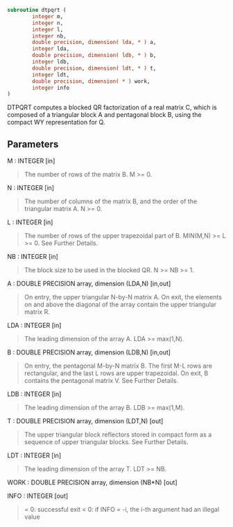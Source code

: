 ```fortran
subroutine dtpqrt (
        integer m,
        integer n,
        integer l,
        integer nb,
        double precision, dimension( lda, * ) a,
        integer lda,
        double precision, dimension( ldb, * ) b,
        integer ldb,
        double precision, dimension( ldt, * ) t,
        integer ldt,
        double precision, dimension( * ) work,
        integer info
)
```

DTPQRT computes a blocked QR factorization of a real
matrix C, which is composed of a
triangular block A and pentagonal block B, using the compact
WY representation for Q.

## Parameters
M : INTEGER [in]
> The number of rows of the matrix B.
> M >= 0.

N : INTEGER [in]
> The number of columns of the matrix B, and the order of the
> triangular matrix A.
> N >= 0.

L : INTEGER [in]
> The number of rows of the upper trapezoidal part of B.
> MIN(M,N) >= L >= 0.  See Further Details.

NB : INTEGER [in]
> The block size to be used in the blocked QR.  N >= NB >= 1.

A : DOUBLE PRECISION array, dimension (LDA,N) [in,out]
> On entry, the upper triangular N-by-N matrix A.
> On exit, the elements on and above the diagonal of the array
> contain the upper triangular matrix R.

LDA : INTEGER [in]
> The leading dimension of the array A.  LDA >= max(1,N).

B : DOUBLE PRECISION array, dimension (LDB,N) [in,out]
> On entry, the pentagonal M-by-N matrix B.  The first M-L rows
> are rectangular, and the last L rows are upper trapezoidal.
> On exit, B contains the pentagonal matrix V.  See Further Details.

LDB : INTEGER [in]
> The leading dimension of the array B.  LDB >= max(1,M).

T : DOUBLE PRECISION array, dimension (LDT,N) [out]
> The upper triangular block reflectors stored in compact form
> as a sequence of upper triangular blocks.  See Further Details.

LDT : INTEGER [in]
> The leading dimension of the array T.  LDT >= NB.

WORK : DOUBLE PRECISION array, dimension (NB\*N) [out]

INFO : INTEGER [out]
> = 0:  successful exit
> < 0:  if INFO = -i, the i-th argument had an illegal value
